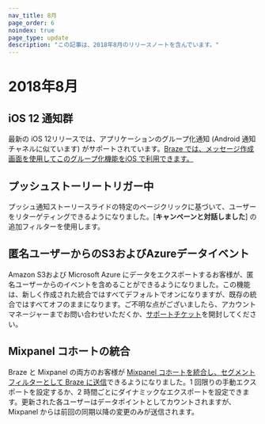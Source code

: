 ```yaml
---
nav_title: 8月
page_order: 6
noindex: true
page_type: update
description: "この記事は、2018年8月のリリースノートを含んでいます。"
---
```

# 2018年8月

## iOS 12 通知群

最新の iOS 12リリースでは、アプリケーションのグループ化通知 (Android 通知チャネルに似ています) がサポートされています。[Braze では、メッセージ作成画面を使用してこのグループ化機能をiOS で利用できます。]({{site.baseurl}}/user_guide/message_building_by_channel/push/creating_a_push_message/#notification-groups)

## プッシュストーリートリガー中

プッシュ通知ストーリースライドの特定のページクリックに基づいて、ユーザーをリターゲティングできるようになりました。\[**キャンペーンと対話しました**] の追加フィルターを使用します。

## 匿名ユーザーからのS3およびAzureデータイベント

Amazon S3および Microsoft Azure にデータをエクスポートするお客様が、匿名ユーザーからのイベントを含めることができるようになりました。この機能は、新しく作成された統合ではすべてデフォルトでオンになりますが、既存の統合ではすべてオフのままになります。ご不明な点がございましたら、アカウントマネージャーまでお問い合わせいただくか、[サポートチケット][support]を開封してください。

## Mixpanel コホートの統合

Braze と Mixpanel の両方のお客様が [Mixpanel コホートを統合し、セグメントフィルターとして Braze に送信]({{site.baseurl}}/partners/insights/behavioral_analytics/mixpanel_for_currents/#mixpanel-cohort-import)できるようになりました。1 回限りの手動エクスポートを設定するか、2 時間ごとにダイナミックなエクスポートを設定できます。更新された各ユーザーはデータポイントとしてカウントされますが、Mixpanel からは前回の同期以降の変更のみが送信されます。

[support]: {{site.baseurl}}/braze_support/